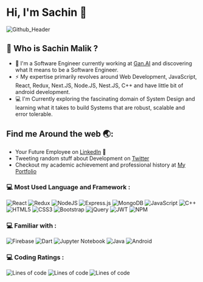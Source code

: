 # Hi, I'm Sachin :wave:

![Github_Header](https://user-images.githubusercontent.com/78909389/205107322-a79526f9-6db6-43b7-a265-b83bb1a064b1.png)

## 🤔 Who is Sachin Malik ?  
* 🏦 I'm a Software Engineer currently working at [Gan.AI](https://www.gan.ai) and discovering what It means to be a Software Engineer.  
* ⚡️ My expertise primarily revolves around Web Development, JavaScript, React, Redux, Next.JS, Node.JS, Nest.JS, C++ and have little bit of android development.  
* 💻 I'm Currently exploring the fascinating domain of System Design and learning what it takes to build Systems that are robust, scalable and error tolerable. 

## Find me Around the web :earth_asia::
* Your Future Employee on [LinkedIn](https://www.linkedin.com/in/sachin-malik-65b603197/) :office:  
* Tweeting random stuff about Development on [Twitter](https://twitter.com/SachinM66777739)
* Checkout my academic achievement and professional history at [My Portfolio](https://sachin-malik.github.io/dev/)
    
    
 ### :computer: Most Used Language and Framework :
 ![React](https://img.shields.io/badge/react-%2320232a.svg?style=for-the-badge&logo=react&logoColor=%2361DAFB)
 ![Redux](https://img.shields.io/badge/redux-%23593d88.svg?style=for-the-badge&logo=redux&logoColor=white)
 ![NodeJS](https://img.shields.io/badge/node.js-6DA55F?style=for-the-badge&logo=node.js&logoColor=white)
 ![Express.js](https://img.shields.io/badge/express.js-%23404d59.svg?style=for-the-badge&logo=express&logoColor=%2361DAFB)
 ![MongoDB](https://img.shields.io/badge/MongoDB-%234ea94b.svg?style=for-the-badge&logo=mongodb&logoColor=white)
 ![JavaScript](https://img.shields.io/badge/javascript-%23323330.svg?style=for-the-badge&logo=javascript&logoColor=%23F7DF1E)
 ![C++](https://img.shields.io/badge/c++-%2300599C.svg?style=for-the-badge&logo=c%2B%2B&logoColor=white)
 ![HTML5](https://img.shields.io/badge/html5-%23E34F26.svg?style=for-the-badge&logo=html5&logoColor=white)
 ![CSS3](https://img.shields.io/badge/css3-%231572B6.svg?style=for-the-badge&logo=css3&logoColor=white)
 ![Bootstrap](https://img.shields.io/badge/bootstrap-%23563D7C.svg?style=for-the-badge&logo=bootstrap&logoColor=white)
 ![jQuery](https://img.shields.io/badge/jquery-%230769AD.svg?style=for-the-badge&logo=jquery&logoColor=white)
 ![JWT](https://img.shields.io/badge/JWT-black?style=for-the-badge&logo=JSON%20web%20tokens)
 ![NPM](https://img.shields.io/badge/NPM-%23000000.svg?style=for-the-badge&logo=npm&logoColor=white)
 
### :computer: Familiar with :
![Firebase](https://img.shields.io/badge/firebase-%23039BE5.svg?style=for-the-badge&logo=firebase)
![Dart](https://img.shields.io/badge/dart-%230175C2.svg?style=for-the-badge&logo=dart&logoColor=white)
![Jupyter Notebook](https://img.shields.io/badge/jupyter-%23FA0F00.svg?style=for-the-badge&logo=jupyter&logoColor=white)
![Java](https://img.shields.io/badge/java-%23ED8B00.svg?style=for-the-badge&logo=java&logoColor=white)
![Android](https://img.shields.io/badge/Android-3DDC84?style=for-the-badge&logo=android&logoColor=white)


### :computer: Coding Ratings :
![Lines of code](https://img.shields.io/badge/1250+%20Questions%20On%20LeetCode-orange)
![Lines of code](https://img.shields.io/badge/CodeChef%201655-blue)
![Lines of code](https://img.shields.io/badge/Ranked%2015th%20on%20InterviewBit%20(2018%20Batch)-orange)
